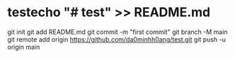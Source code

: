 # testecho "# test" >> README.md
git init
git add README.md
git commit -m "first commit"
git branch -M main
git remote add origin https://github.com/da0minhh0ang/test.git
git push -u origin main

